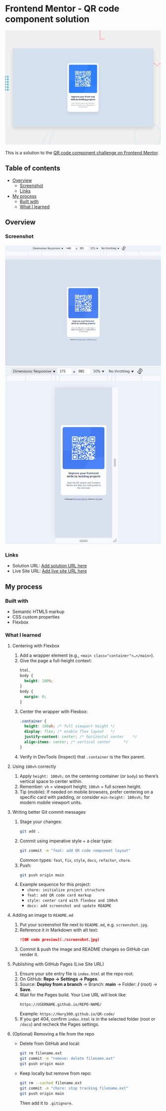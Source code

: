 # Frontend Mentor - QR code component solution

![Design preview for the QR code component coding challenge](./preview.jpg)

This is a solution to the [QR code component challenge on Frontend Mentor](https://www.frontendmentor.io/challenges/qr-code-component-iux_sIO_H).

## Table of contents

- [Overview](#overview)
  - [Screenshot](#screenshot)
  - [Links](#links)
- [My process](#my-process)
  - [Built with](#built-with)
  - [What I learned](#what-i-learned)

## Overview

### Screenshot

![QR code preview Desktop](./images/Screenshot-Desktop.png)
![QR code preview Mobile](./images/Screenshot-Mobile.png)

### Links

- Solution URL: [Add solution URL here](https://github.com/Hary300/QR-code)
- Live Site URL: [Add live site URL here](https://hary300.github.io/QR-code/)

## My process

### Built with

- Semantic HTML5 markup
- CSS custom properties
- Flexbox

### What I learned

1. Centering with Flexbox

   1. Add a wrapper element (e.g., `<main class="container">…</main>`).
   2. Give the page a full-height context:
      ```css
      html,
      body {
        height: 100%;
      }
      body {
        margin: 0;
      }
      ```
   3. Center the wrapper with Flexbox:
      ```css
      .container {
        height: 100vh; /* full viewport height */
        display: flex; /* enable flex layout   */
        justify-content: center; /* horizontal center    */
        align-items: center; /* vertical center      */
      }
      ```
   4. Verify in DevTools (Inspect) that `.container` is the flex parent.

2. Using `100vh` correctly

   1. Apply `height: 100vh;` on the centering container (or `body`) so there’s vertical space to center within.
   2. Remember: `vh` = viewport height; `100vh` = full screen height.
   3. Tip (mobile): If needed on mobile browsers, prefer centering on a specific card with padding, or consider `min-height: 100svh;` for modern mobile viewport units.

3. Writing better Git commit messages

   1. Stage your changes:
      ```bash
      git add .
      ```
   2. Commit using imperative style + a clear type:
      ```bash
      git commit -m "feat: add QR code component layout"
      ```
      Common types: `feat`, `fix`, `style`, `docs`, `refactor`, `chore`.
   3. Push:
      ```bash
      git push origin main
      ```
   4. Example sequence for this project:
      - `chore: initialize project structure`
      - `feat: add QR code card markup`
      - `style: center card with flexbox and 100vh`
      - `docs: add screenshot and update README`

4. Adding an image to `README.md`

   1. Put your screenshot file next to `README.md`, e.g. `screenshot.jpg`.
   2. Reference it in Markdown with alt text:
      ```md
      ![QR code preview](./screenshot.jpg)
      ```
   3. Commit & push the image and README changes so GitHub can render it.

5. Publishing with GitHub Pages (Live Site URL)

   1. Ensure your site entry file is `index.html` at the repo root.
   2. On GitHub: **Repo → Settings → Pages**.
   3. Source: **Deploy from a branch** → Branch: **main** → Folder: **/** (root) → **Save**.
   4. Wait for the Pages build. Your Live URL will look like:
      ```
      https://USERNAME.github.io/REPO-NAME/
      ```
      Example: `https://Hary300.github.io/QR-code/`
   5. If you get 404, confirm `index.html` is in the selected folder (root or `/docs`) and recheck the Pages settings.

6. (Optional) Removing a file from the repo
   - Delete from GitHub and local:
     ```bash
     git rm filename.ext
     git commit -m "remove: delete filename.ext"
     git push origin main
     ```
   - Keep locally but remove from repo:
     ```bash
     git rm --cached filename.ext
     git commit -m "chore: stop tracking filename.ext"
     git push origin main
     ```
     Then add it to `.gitignore`.

